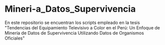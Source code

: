 # Mineri-a_Datos_Supervivencia
En este repositorio se encuentran los scripts empleado en la tesis "Tendencias del Equipamiento Televisivo a Color en el Perú: Un Enfoque de Minería de Datos de Supervivencia Utilizando Datos de Organismos Oficiales" 
